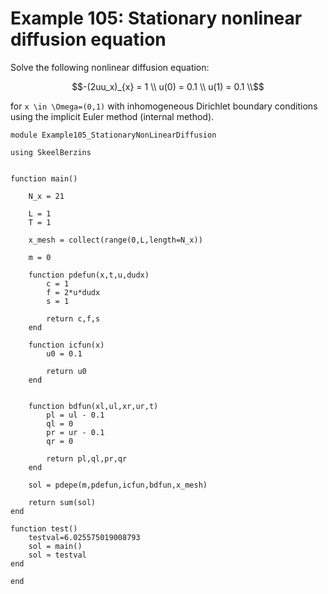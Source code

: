 # Example 105: Stationary nonlinear diffusion equation

Solve the following nonlinear diffusion equation:
```math
-(2uu_x)_{x} = 1 \\
u(0) = 0.1 \\
u(1) = 0.1 \\
```
for ``x \in \Omega=(0,1)`` with inhomogeneous Dirichlet boundary conditions using the implicit Euler method (internal method).

```
module Example105_StationaryNonLinearDiffusion

using SkeelBerzins


function main()

    N_x = 21
        
    L = 1
    T = 1

    x_mesh = collect(range(0,L,length=N_x))

    m = 0

    function pdefun(x,t,u,dudx)
        c = 1
        f = 2*u*dudx 
        s = 1
        
        return c,f,s
    end

    function icfun(x)
        u0 = 0.1
        
        return u0
    end


    function bdfun(xl,ul,xr,ur,t)
        pl = ul - 0.1
        ql = 0
        pr = ur - 0.1
        qr = 0

        return pl,ql,pr,qr
    end

    sol = pdepe(m,pdefun,icfun,bdfun,x_mesh)

    return sum(sol)
end

function test()
    testval=6.025575019008793
    sol = main()
    sol ≈ testval
end

end
```
